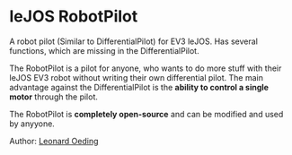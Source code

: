 # leJOS RobotPilot
A robot pilot (Similar to DifferentialPilot) for EV3 leJOS. Has several functions, which are missing in the DifferentialPilot.

The RobotPilot is a pilot for anyone, who wants to do more stuff with their leJOS EV3 robot without writing their own differential pilot.
The main advantage against the DifferentialPilot is the <b>ability to control a single motor</b> through the pilot.

The RobotPilot is <b>completely open-source</b> and can be modified and used by anyyone.

Author: [Leonard Oeding](https://github.com/Zoedingl)
